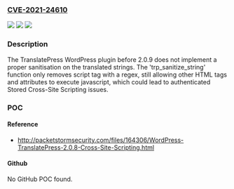 ### [CVE-2021-24610](https://cve.mitre.org/cgi-bin/cvename.cgi?name=CVE-2021-24610)
![](https://img.shields.io/static/v1?label=Product&message=Translate%20Multilingual%20sites%20%E2%80%93%20TranslatePress&color=blue)
![](https://img.shields.io/static/v1?label=Version&message=2.0.9%3C%202.0.9%20&color=brighgreen)
![](https://img.shields.io/static/v1?label=Vulnerability&message=CWE-79%20Cross-site%20Scripting%20(XSS)&color=brighgreen)

### Description

The TranslatePress WordPress plugin before 2.0.9 does not implement a proper sanitisation on the translated strings. The 'trp_sanitize_string' function only removes script tag with a regex, still allowing other HTML tags and attributes to execute javascript, which could lead to authenticated Stored Cross-Site Scripting issues.

### POC

#### Reference
- http://packetstormsecurity.com/files/164306/WordPress-TranslatePress-2.0.8-Cross-Site-Scripting.html

#### Github
No GitHub POC found.

